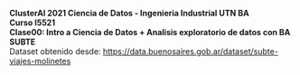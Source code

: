 **ClusterAI 2021
Ciencia de Datos - Ingenieria Industrial UTN BA <br>
Curso I5521 <br>
Clase00: Intro a Ciencia de Datos + Analisis exploratorio de datos con BA SUBTE**  <br>
Dataset obtenido desde: https://data.buenosaires.gob.ar/dataset/subte-viajes-molinetes
